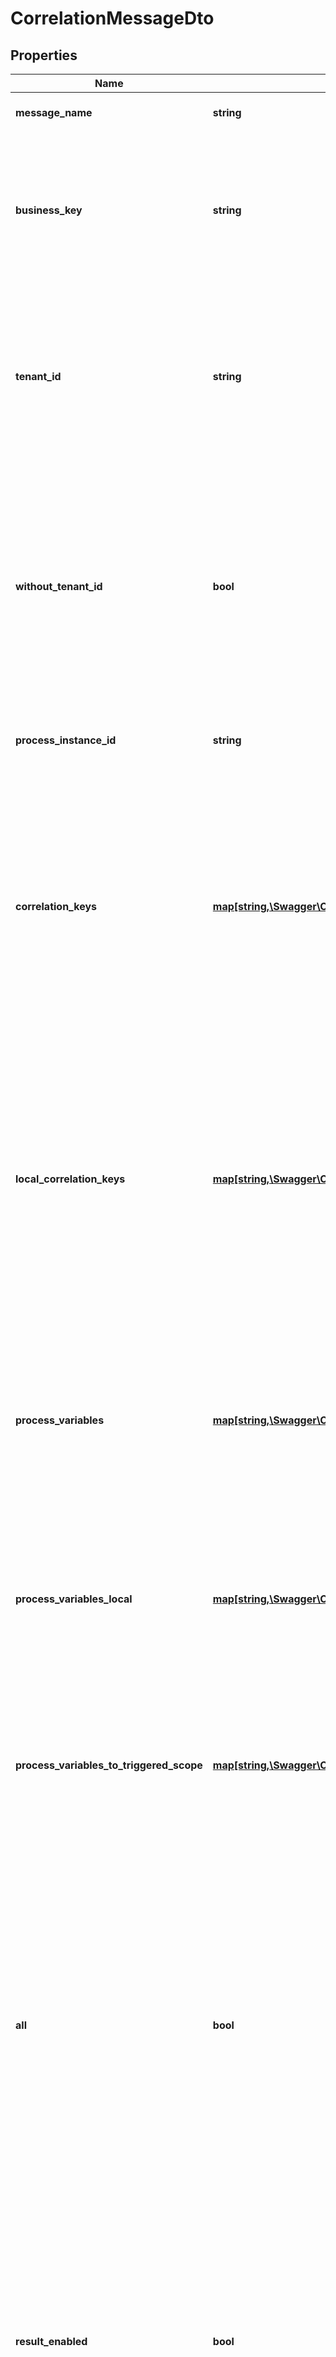 # CorrelationMessageDto

## Properties
Name | Type | Description | Notes
------------ | ------------- | ------------- | -------------
**message_name** | **string** | The name of the message to deliver. | [optional] 
**business_key** | **string** | Used for correlation of process instances that wait for incoming messages. Will only correlate to executions that belong to a process instance with the provided business key. | [optional] 
**tenant_id** | **string** | Used to correlate the message for a tenant with the given id. Will only correlate to executions and process definitions which belong to the tenant. Must not be supplied in conjunction with a &#x60;withoutTenantId&#x60;. | [optional] 
**without_tenant_id** | **bool** | A Boolean value that indicates whether the message should only be correlated to executions and process definitions which belong to no tenant or not. Value may only be &#x60;true&#x60;, as &#x60;false&#x60; is the default behavior. Must not be supplied in conjunction with a &#x60;tenantId&#x60;. | [optional] [default to false]
**process_instance_id** | **string** | Used to correlate the message to the process instance with the given id. | [optional] 
**correlation_keys** | [**map[string,\Swagger\Client\Model\VariableValueDto]**](VariableValueDto.md) | Used for correlation of process instances that wait for incoming messages. Has to be a JSON object containing key-value pairs that are matched against process instance variables during correlation. Each key is a variable name and each value a JSON variable value object with the following properties. | [optional] 
**local_correlation_keys** | [**map[string,\Swagger\Client\Model\VariableValueDto]**](VariableValueDto.md) | Local variables used for correlation of executions (process instances) that wait for incoming messages. Has to be a JSON object containing key-value pairs that are matched against local variables during correlation. Each key is a variable name and each value a JSON variable value object with the following properties. | [optional] 
**process_variables** | [**map[string,\Swagger\Client\Model\VariableValueDto]**](VariableValueDto.md) | A map of variables that is injected into the triggered execution or process instance after the message has been delivered. Each key is a variable name and each value a JSON variable value object with the following properties. | [optional] 
**process_variables_local** | [**map[string,\Swagger\Client\Model\VariableValueDto]**](VariableValueDto.md) | A map of local variables that is injected into the execution waiting on the message. Each key is a variable name and each value a JSON variable value object with the following properties. | [optional] 
**process_variables_to_triggered_scope** | [**map[string,\Swagger\Client\Model\VariableValueDto]**](VariableValueDto.md) | A map of variables that is injected into the new scope triggered by message correlation. Each key is a variable name and each value a JSON variable value object with the following properties. | [optional] 
**all** | **bool** | A Boolean value that indicates whether the message should be correlated to exactly one entity or multiple entities. If the value is set to &#x60;false&#x60;, the message will be correlated to exactly one entity (execution or process definition). If the value is set to &#x60;true&#x60;, the message will be correlated to multiple executions and a process definition that can be instantiated by this message in one go. | [optional] [default to false]
**result_enabled** | **bool** | A Boolean value that indicates whether the result of the correlation should be returned or not. If this property is set to &#x60;true&#x60;, there will be returned a list of message correlation result objects. Depending on the all property, there will be either one ore more returned results in the list.  The default value is &#x60;false&#x60;, which means no result will be returned. | [optional] [default to false]
**variables_in_result_enabled** | **bool** | A Boolean value that indicates whether the result of the correlation should contain process variables or not. The parameter resultEnabled should be set to &#x60;true&#x60; in order to use this it.  The default value is &#x60;false&#x60;, which means the variables will not be returned. | [optional] [default to false]

[[Back to Model list]](../../README.md#documentation-for-models) [[Back to API list]](../../README.md#documentation-for-api-endpoints) [[Back to README]](../../README.md)

